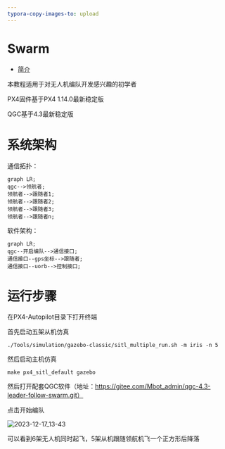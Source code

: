 ```yaml
---
typora-copy-images-to: upload
---
```


# Swarm

* [简介](README.md)

本教程适用于对无人机编队开发感兴趣的初学者

PX4固件基于PX4 1.14.0最新稳定版

QGC基于4.3最新稳定版

# 系统架构

通信拓扑：

```mermaid
graph LR;
qgc-->领航者;
领航者-->跟随者1;
领航者-->跟随者2;
领航者-->跟随者3;
领航者-->跟随者n;
```

软件架构：

```mermaid
graph LR;
qgc--开启编队-->通信接口;
通信接口--gps坐标-->跟随者;
通信接口--uorb-->控制接口;
```

# 运行步骤

在PX4-Autopilot目录下打开终端

首先启动五架从机仿真

```
./Tools/simulation/gazebo-classic/sitl_multiple_run.sh -m iris -n 5
```

然后启动主机仿真

```
make px4_sitl_default gazebo
```

然后打开配套QGC软件（地址：https://gitee.com/Mbot_admin/qgc-4.3-leader-follow-swarm.git）

点击开始编队



![2023-12-17_13-43](https://xujunpic.oss-cn-nanjing.aliyuncs.com/2023-12-17_13-43.png)

可以看到6架无人机同时起飞，5架从机跟随领航机飞一个正方形后降落